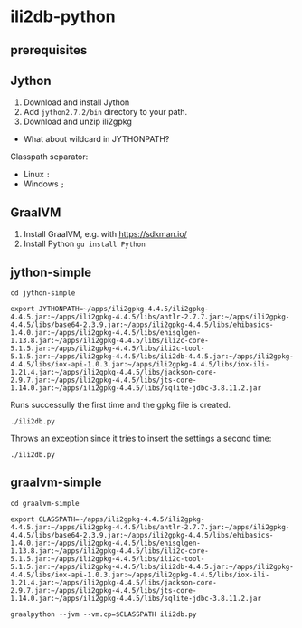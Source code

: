 # ili2db-python

## prerequisites

## Jython
1. Download and install Jython
2. Add `jython2.7.2/bin` directory to your path.
3. Download and unzip ili2gpkg

- What about wildcard in JYTHONPATH?

Classpath separator:
- Linux `:`
- Windows `;`

## GraalVM
1. Install GraalVM, e.g. with https://sdkman.io/
2. Install Python `gu install Python`

## jython-simple
```
cd jython-simple
```

```
export JYTHONPATH=~/apps/ili2gpkg-4.4.5/ili2gpkg-4.4.5.jar:~/apps/ili2gpkg-4.4.5/libs/antlr-2.7.7.jar:~/apps/ili2gpkg-4.4.5/libs/base64-2.3.9.jar:~/apps/ili2gpkg-4.4.5/libs/ehibasics-1.4.0.jar:~/apps/ili2gpkg-4.4.5/libs/ehisqlgen-1.13.8.jar:~/apps/ili2gpkg-4.4.5/libs/ili2c-core-5.1.5.jar:~/apps/ili2gpkg-4.4.5/libs/ili2c-tool-5.1.5.jar:~/apps/ili2gpkg-4.4.5/libs/ili2db-4.4.5.jar:~/apps/ili2gpkg-4.4.5/libs/iox-api-1.0.3.jar:~/apps/ili2gpkg-4.4.5/libs/iox-ili-1.21.4.jar:~/apps/ili2gpkg-4.4.5/libs/jackson-core-2.9.7.jar:~/apps/ili2gpkg-4.4.5/libs/jts-core-1.14.0.jar:~/apps/ili2gpkg-4.4.5/libs/sqlite-jdbc-3.8.11.2.jar  
```

Runs successully the first time and the gpkg file is created.
```
./ili2db.py
```

Throws an exception since it tries to insert the settings a second time:
```
./ili2db.py
```

## graalvm-simple
```
cd graalvm-simple
```

```
export CLASSPATH=~/apps/ili2gpkg-4.4.5/ili2gpkg-4.4.5.jar:~/apps/ili2gpkg-4.4.5/libs/antlr-2.7.7.jar:~/apps/ili2gpkg-4.4.5/libs/base64-2.3.9.jar:~/apps/ili2gpkg-4.4.5/libs/ehibasics-1.4.0.jar:~/apps/ili2gpkg-4.4.5/libs/ehisqlgen-1.13.8.jar:~/apps/ili2gpkg-4.4.5/libs/ili2c-core-5.1.5.jar:~/apps/ili2gpkg-4.4.5/libs/ili2c-tool-5.1.5.jar:~/apps/ili2gpkg-4.4.5/libs/ili2db-4.4.5.jar:~/apps/ili2gpkg-4.4.5/libs/iox-api-1.0.3.jar:~/apps/ili2gpkg-4.4.5/libs/iox-ili-1.21.4.jar:~/apps/ili2gpkg-4.4.5/libs/jackson-core-2.9.7.jar:~/apps/ili2gpkg-4.4.5/libs/jts-core-1.14.0.jar:~/apps/ili2gpkg-4.4.5/libs/sqlite-jdbc-3.8.11.2.jar  
```

```
graalpython --jvm --vm.cp=$CLASSPATH ili2db.py
```
